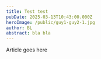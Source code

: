 ```yaml
---
title: Test test
pubDate: 2025-03-13T10:43:00.000Z
heroImage: /public/guy1-guy2-1.jpg
author: BL
abstract: bla bla
---
```

Article goes here
